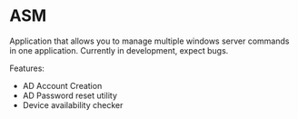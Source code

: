# ASM
 Application that allows you to manage multiple windows server commands in one application. Currently in development, expect bugs.

 Features:
 - AD Account Creation
 - AD Password reset utility
 - Device availability checker
